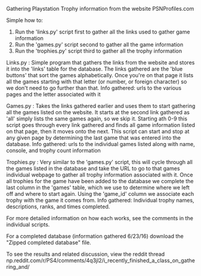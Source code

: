 Gathering Playstation Trophy information from the website PSNProfiles.com

Simple how to: 
1) Run the 'links.py' script first to gather all the links used to gather game information
2) Run the 'games.py' script second to gather all the game information 
3) Run the 'trophies.py' script third to gather all the trophy information

Links.py : 
  Simple program that gathers the links from the website and stores it into the 'links' table for the database. The links gathered are the 'blue buttons' that sort the games alphabetically. Once you're on that page it lists all the games starting with that letter (or number, or foreign character) so we don't need to go further than that. 
  Info gathered: urls to the various pages and the letter associated with it
  
Games.py : 
  Takes the links gathered earlier and uses them to start gathering all the games listed on the website. It starts at the second link gathered as 'all' simply lists the same games again, so we skip it. Starting ath 0-9 this script goes through every link gathered and finds all game information listed on that page, then it moves onto the next. This script can start and stop at any given page by determining the last game that was entered into the database.
  Info gathered: urls to the individual games listed along with name, console, and trophy count information
  
Trophies.py : 
  Very similar to the 'games.py' script, this will cycle through all the games listed in the database and take the URL to go to that games individual webpage to gather all trophy information associated with it. Once all trophies for the game have been added to the database we complete the last column in the 'games' table, which we use to determine where we left off and where to start again. Using the 'game_id' column we associate each trophy with the game it comes from. 
  Info gathered: Individual trophy names, descriptions, ranks, and times completed. 
  
For more detailed information on how each works, see the comments in the individual scripts. 
  
For a completed database (information gathered 6/23/16) download the "Zipped completed database" file. 
  
To see the results and related discussion, view the reddit thread np.reddit.com/r/PS4/comments/4q3jl2/i_recently_finished_a_class_on_gathering_and/
